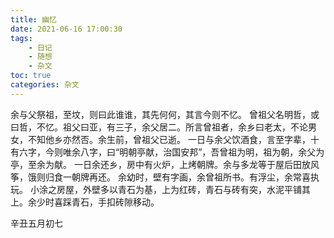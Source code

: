 ```yaml
---
title: 幽忆
date: 2021-06-16 17:00:30
tags:
    - 日记
    - 随想
    - 杂文
toc: true
categories: 杂文
---
```


余与父祭祖，至坟，则曰此谁谁，其先何何，其言今则不忆。
曾祖父名明哲，或曰哲，不忆。祖父曰亚，有三子，余父居二。所言曾祖者，余乡曰老太，不论男女，不知他乡亦然否。余生前，曾祖父已逝。
一日与余父饮酒食，言至字辈，十有六字，今则唯余八字，曰“明朝亭献，治国安邦”，吾曾祖为明，祖为朝，余父为亭，至余为献。
一日余还乡，房中有火炉，上烤朝牌。余与多龙等于屋后田放风筝，饿则归食一朝牌再还。
余幼时，壁有字画，余曾祖所书。有浮尘，余常喜执玩。
小涂之房屋，外壁多以青石为基，上为红砖，青石与砖有突，水泥平铺其上。余少时喜踩青石，手扣砖隙移动。

辛丑五月初七